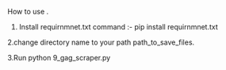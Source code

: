 How to use .

1. Install requirnmnet.txt
command :- pip install requirnmnet.txt

2.change directory name to your path path_to_save_files.

3.Run python 9_gag_scraper.py
